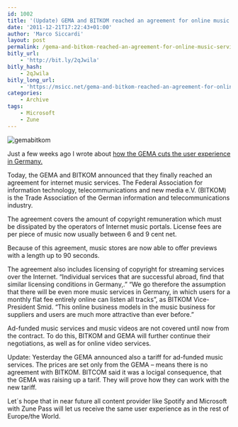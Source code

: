 ```yaml
---
id: 1002
title: '(Update) GEMA and BITKOM reached an agreement for online music services'
date: '2011-12-21T17:22:43+01:00'
author: 'Marco Siccardi'
layout: post
permalink: /gema-and-bitkom-reached-an-agreement-for-online-music-services/
bitly_url:
    - 'http://bit.ly/2qJwila'
bitly_hash:
    - 2qJwila
bitly_long_url:
    - 'https://msicc.net/gema-and-bitkom-reached-an-agreement-for-online-music-services/'
categories:
    - Archive
tags:
    - Microsoft
    - Zune
---
```


![gemabitkom](/assets/img/2011/12/gemabitkom.png "gemabitkom")

Just a few weeks ago I wrote about [how the GEMA cuts the user experience in Germany.](http://msicc.net/?p=910)

Today, the GEMA and BITKOM announced that they finally reached an agreement for internet music services. The Federal Association for information technology, telecommunications and new media e.V. (BITKOM) is the Trade Association of the German information and telecommunications industry.

The agreement covers the amount of copyright remuneration which must be dissipated by the operators of Internet music portals. License fees are per piece of music now usually between 6 and 9 cent net.

Because of this agreement, music stores are now able to offer previews with a length up to 90 seconds.

The agreement also includes licensing of copyright for streaming services over the Internet. “Individual services that are successful abroad, find that similar licensing conditions in Germany,.” “We go therefore the assumption that there will be even more music services in Germany, in which users for a monthly flat fee entirely online can listen all tracks”, as BITKOM Vice-President Smid. “This online business models in the music business for suppliers and users are much more attractive than ever before.”

Ad-funded music services and music videos are not covered until now from the contract. To do this, BITKOM and GEMA will further continue their negotiations, as well as for online video services.

Update: Yesterday the GEMA announced also a tariff for ad-funded music services. The prices are set only from the GEMA – means there is no agreement with BITKOM. BITCOM said it was a locigal consequence, that the GEMA was raising up a tarif. They will prove how they can work with the new tariff.

Let´s hope that in near future all content provider like Spotify and Microsoft with Zune Pass will let us receive the same user experience as in the rest of Europe/the World.